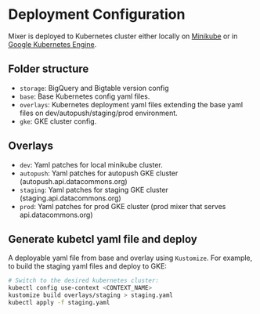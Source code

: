 # Deployment Configuration

Mixer is deployed to Kubernetes cluster either locally on
[Minikube](https://minikube.sigs.k8s.io/docs/) or in [Google Kubernetes Engine](https://cloud.google.com/kubernetes-engine).

## Folder structure

* `storage`: BigQuery and Bigtable version config
* `base`: Base Kubernetes config yaml files.
* `overlays`: Kubernetes deployment yaml files extending the base yaml files on dev/autopush/staging/prod environment.
* `gke`: GKE cluster config.

## Overlays

* `dev`: Yaml patches for local minikube cluster.
* `autopush`: Yaml patches for autopush GKE cluster (autopush.api.datacommons.org)
* `staging`: Yaml patches for staging GKE cluster (staging.api.datacommons.org)
* `prod`: Yaml patches for prod GKE cluster (prod mixer that serves api.datacommons.org)

## Generate kubetcl yaml file and deploy

A deployable yaml file from base and overlay using `Kustomize`. For example,
to build the staging yaml files and deploy to GKE:

```bash
# Switch to the desired kubernetes cluster:
kubectl config use-context <CONTEXT_NAME>
kustomize build overlays/staging > staging.yaml
kubectl apply -f staging.yaml
```
